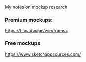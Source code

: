 My notes on mockup research

### Premium mockups:
https://files.design/wireframes

### Free mockups
https://www.sketchappsources.com/
